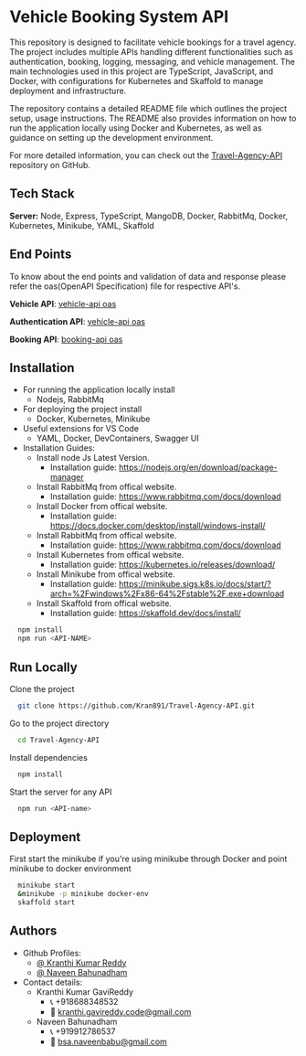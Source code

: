 
# Vehicle Booking System API

This repository is designed to facilitate vehicle bookings for a travel agency. The project includes multiple APIs handling different functionalities such as authentication, booking, logging, messaging, and vehicle management. The main technologies used in this project are TypeScript, JavaScript, and Docker, with configurations for Kubernetes and Skaffold to manage deployment and infrastructure.

The repository contains a detailed README file which outlines the project setup, usage instructions. The README also provides information on how to run the application locally using Docker and Kubernetes, as well as guidance on setting up the development environment.

For more detailed information, you can check out the [Travel-Agency-API](https://github.com/Kran891/Travel-Agency-API.git) repository on GitHub.



## Tech Stack


**Server:** Node, Express, TypeScript, MangoDB, Docker, RabbitMq, Docker, Kubernetes, Minikube, YAML, Skaffold

## End Points

To know about the end points and validation of data and response please refer the oas(OpenAPI Specification) file for respective API's.

**Vehicle API**: [vehicle-api oas](https://github.com/Kran891/Travel-Agency-API/blob/32dec0065cf35768e69b1c32293cbba63ed334a6/vehicle-api/src/api/oas.yaml)

**Authentication API**: [vehicle-api oas](https://github.com/Kran891/Travel-Agency-API/blob/32dec0065cf35768e69b1c32293cbba63ed334a6/auth-api/src/api/oas.yaml) 

**Booking API**: [booking-api oas](https://github.com/Kran891/Travel-Agency-API/blob/32dec0065cf35768e69b1c32293cbba63ed334a6/booking-api/src/api/oas.yaml)

## Installation

- For running the application locally install
   - Nodejs, RabbitMq
- For deploying the project install
   - Docker, Kubernetes, Minikube
- Useful extensions for VS Code
   - YAML, Docker, DevContainers, Swagger UI
- Installation Guides:
  - Install node Js Latest Version.
     - Installation guide:
         https://nodejs.org/en/download/package-manager
  - Install RabbitMq from offical website.
     - Installation guide:
         https://www.rabbitmq.com/docs/download
  - Install Docker from offical website.
     - Installation guide:
         https://docs.docker.com/desktop/install/windows-install/
  - Install RabbitMq from offical website.
     - Installation guide:
         https://www.rabbitmq.com/docs/download 
  - Install Kubernetes from offical website.
     - Installation guide:
         https://kubernetes.io/releases/download/
  - Install Minikube from offical website.
     - Installation guide:
         https://minikube.sigs.k8s.io/docs/start/?arch=%2Fwindows%2Fx86-64%2Fstable%2F.exe+download
  - Install Skaffold from offical website.
     - Installation guide:
         https://skaffold.dev/docs/install/   
  
```bash
  npm install 
  npm run <API-NAME>
```
    
## Run Locally

Clone the project

```bash
  git clone https://github.com/Kran891/Travel-Agency-API.git
```

Go to the project directory

```bash
  cd Travel-Agency-API
```

Install dependencies

```bash
  npm install
```

Start the server for any API 

```bash
  npm run <API-name>
```


## Deployment

First start the minikube if you're using minikube through Docker and point minikube to docker environment 
```bash
  minikube start
  &minikube -p minikube docker-env
  skaffold start
```


## Authors
-  Github Profiles:
     - [@ Kranthi Kumar Reddy](https://www.github.com/kran891)
     - [@ Naveen Bahunadham](https://www.github.com/naveenbabu4)
-  Contact details:
    - Kranthi Kumar GaviReddy
      - 📞 +918688348532
      - 📧 kranthi.gavireddy.code@gmail.com
    - Naveen Bahunadham
      - 📞 +919912786537
      - 📧 bsa.naveenbabu@gmail.com

